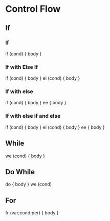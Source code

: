 
# Control Flow
## If

### If
if (cond) { body }

### If with Else If
if (cond) { body } ei (cond) { body }

### If with else
if (cond) { body } ee { body }

### If with else if and else
if (cond) { body } ei (cond) { body } ee { body }

## While
we (cond) { body }

## Do While
do { body } we (cond)

## For
fr (var;cond;per) { body }
